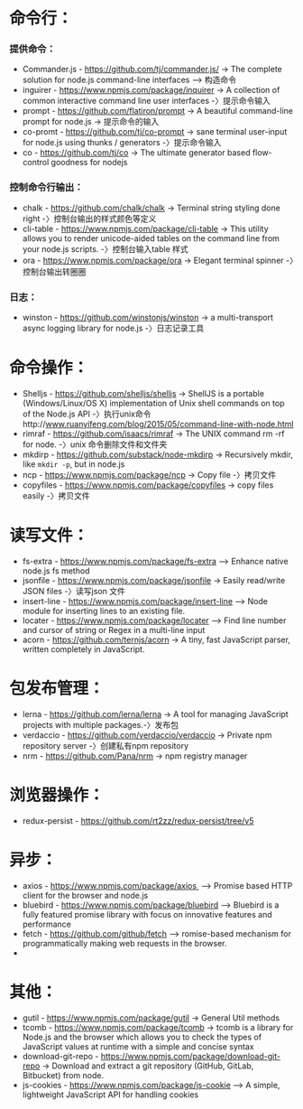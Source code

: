 # 命令行：
### 提供命令：
* Commander.js - https://github.com/tj/commander.js/ -> The complete solution for node.js command-line interfaces --> 构造命令
* inguirer - https://www.npmjs.com/package/inquirer -> A collection of common interactive command line user interfaces -〉提示命令输入
* prompt - https://github.com/flatiron/prompt -> A beautiful command-line prompt for node.js -> 提示命令的输入
* co-promt - https://github.com/tj/co-prompt -> sane terminal user-input for node.js using thunks / generators -〉提示命令输入
* co - https://github.com/tj/co -> The ultimate generator based flow-control goodness for nodejs 
### 控制命令行输出：
* chalk - https://github.com/chalk/chalk -> Terminal string styling done right -〉控制台输出的样式颜色等定义
* cli-table - https://www.npmjs.com/package/cli-table -> This utility allows you to render unicode-aided tables on the command line from your node.js scripts. -〉控制台输入table 样式
* ora - https://www.npmjs.com/package/ora -> Elegant terminal spinner -〉控制台输出转圈圈
### 日志：
* winston - https://github.com/winstonjs/winston -> a multi-transport async logging library for node.js -〉日志记录工具
# 命令操作：
* Shelljs - https://github.com/shelljs/shelljs -> ShellJS is a portable (Windows/Linux/OS X) implementation of Unix shell commands on top of the Node.js API -〉执行unix命令http://www.ruanyifeng.com/blog/2015/05/command-line-with-node.html
* rimraf - https://github.com/isaacs/rimraf -> The UNIX command rm -rf for node. -〉unix 命令删除文件和文件夹
* mkdirp - https://github.com/substack/node-mkdirp -> Recursively mkdir, like `mkdir -p`, but in node.js
* ncp - https://www.npmjs.com/package/ncp -> Copy file -〉拷贝文件
* copyfiles - https://www.npmjs.com/package/copyfiles -> copy files easily -〉拷贝文件
# 读写文件：
* fs-extra - https://www.npmjs.com/package/fs-extra --> Enhance native node.js fs method
* jsonfile - https://www.npmjs.com/package/jsonfile -> Easily read/write JSON files -〉读写json 文件
* insert-line - https://www.npmjs.com/package/insert-line --> Node module for inserting lines to an existing file.
* locater - https://www.npmjs.com/package/locater --> Find line number and cursor of string or Regex in a multi-line input
* acorn - https://github.com/ternjs/acorn -> A tiny, fast JavaScript parser, written completely in JavaScript.
# 包发布管理：
* lerna - https://github.com/lerna/lerna -> A tool for managing JavaScript projects with multiple packages.-〉发布包
* verdaccio - https://github.com/verdaccio/verdaccio -> Private npm repository server -〉创建私有npm repository
* nrm - https://github.com/Pana/nrm -> npm registry manager
# 浏览器操作：
* redux-persist - https://github.com/rt2zz/redux-persist/tree/v5 
# 异步：
* axios - https://www.npmjs.com/package/axios  --> Promise based HTTP client for the browser and node.js
* bluebird - https://www.npmjs.com/package/bluebird --> Bluebird is a fully featured promise library with focus on innovative features and performance
* fetch - https://github.com/github/fetch --> romise-based mechanism for programmatically making web requests in the browser. 
* 
# 其他：
* gutil - https://www.npmjs.com/package/gutil -> General Util methods
* tcomb - https://www.npmjs.com/package/tcomb -> tcomb is a library for Node.js and the browser which allows you to check the types of JavaScript values at runtime with a simple and concise syntax
* download-git-repo - https://www.npmjs.com/package/download-git-repo -> Download and extract a git repository (GitHub, GitLab, Bitbucket) from node.
* js-cookies - https://www.npmjs.com/package/js-cookie --> A simple, lightweight JavaScript API for handling cookies

